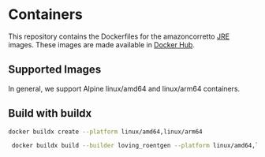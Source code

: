 # Containers

This repository contains the Dockerfiles for the amazoncorretto [JRE](https://hub.docker.com/_/amazoncorretto) images. These images are made available in [Docker Hub](https://hub.docker.com/r/andriimartynov/openjdk/tags).

## Supported Images

In general, we support Alpine linux/amd64 and linux/arm64 containers.

## Build with buildx

```bash
docker buildx create --platform linux/amd64,linux/arm64
```

```bash
 docker buildx build --builder loving_roentgen --platform linux/amd64,linux/arm64 --push -t andriimartynov/openjdk:{JDK_VERSION}-jre .
```